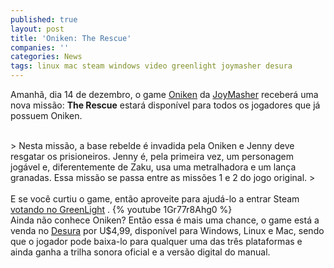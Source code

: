 ```yaml
---
published: true
layout: post
title: 'Oniken: The Rescue'
companies: ''
categories: News
tags: linux mac steam windows video greenlight joymasher desura
---
```

Amanh&#227;, dia 14 de dezembro, o game <a href="http://oniken.net/" target="_blank">Oniken</a>
 da <a href="http://joymasher.com/" target="_blank">JoyMasher</a>
 receber&#225; uma nova miss&#227;o: **The Rescue** estar&#225; dispon&#237;vel para todos os jogadores que j&#225; possuem Oniken.
 

<br />
> Nesta miss&#227;o, a base rebelde &#233; invadida pela Oniken e Jenny deve resgatar os prisioneiros. Jenny &#233;, pela primeira vez, um personagem jog&#225;vel e, diferentemente de Zaku, usa uma metralhadora e um lan&#231;a granadas. Essa miss&#227;o se passa entre as miss&#245;es 1 e 2 do jogo original.
> <br />

<br />
E se voc&#234; curtiu o game, ent&#227;o aproveite para ajud&#225;-lo a entrar Steam<a href="http://steamcommunity.com/sharedfiles/filedetails/?id=92937904" target="_blank"> votando no GreenLight</a>
.
{% youtube 1Gr77r8Ahg0 %}
<br />
Ainda n&#227;o conhece Oniken? Ent&#227;o essa &#233; mais uma chance, o game est&#225; a venda no <a href="http://www.desura.com/games/oniken" target="_blank">Desura</a>
 por U$4,99, dispon&#237;vel para Windows, Linux e Mac, sendo que o jogador pode baixa-lo para qualquer uma das tr&#234;s plataformas e ainda ganha a trilha sonora oficial e a vers&#227;o digital do manual.
 
